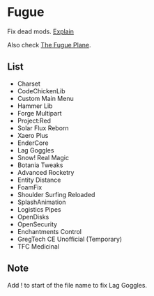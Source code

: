 # Fugue
Fix dead mods. [Explain](https://www.etymonline.com/cn/word/fugue)

Also check [The Fugue Plane](https://forgottenrealms.fandom.com/wiki/Fugue_Plane).

## List
* Charset
* CodeChickenLib
* Custom Main Menu
* Hammer Lib
* Forge Multipart
* Project:Red
* Solar Flux Reborn
* Xaero Plus
* EnderCore
* Lag Goggles
* Snow! Real Magic
* Botania Tweaks
* Advanced Rocketry
* Entity Distance
* FoamFix
* Shoulder Surfing Reloaded
* SplashAnimation
* Logistics Pipes
* OpenDisks
* OpenSecurity
* Enchantments Control
* GregTech CE Unofficial (Temporary)
* TFC Medicinal

## Note
Add ! to start of the file name to fix Lag Goggles.